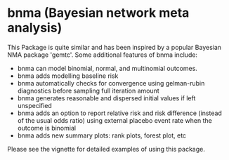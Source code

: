 
<!-- README.md is generated from README.Rmd. Please edit that file -->
bnma (Bayesian network meta analysis)
=====================================

This Package is quite similar and has been inspired by a popular Bayesian NMA package 'gemtc'. Some additional features of bnma include:

-   bnma can model binomial, normal, and multinomial outcomes.
-   bnma adds modelling baseline risk
-   bnma automatically checks for convergence using gelman-rubin diagnostics before sampling full iteration amount
-   bnma generates reasonable and dispersed initial values if left unspecified
-   bnma adds an option to report relative risk and risk difference (instead of the usual odds ratio) using external placebo event rate when the outcome is binomial
-   bnma adds new summary plots: rank plots, forest plot, etc

Please see the vignette for detailed examples of using this package.
